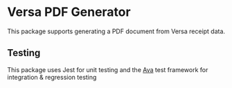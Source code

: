 # Versa PDF Generator

This package supports generating a PDF document from Versa receipt data.

## Testing

This package uses Jest for unit testing and the [Ava](https://github.com/avajs/ava) test framework for integration & regression testing
